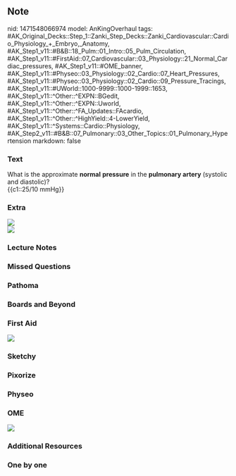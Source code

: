 ## Note
nid: 1471548066974
model: AnKingOverhaul
tags: #AK_Original_Decks::Step_1::Zanki_Step_Decks::Zanki_Cardiovascular::Cardio_Physiology_+_Embryo,_Anatomy, #AK_Step1_v11::#B&B::18_Pulm::01_Intro::05_Pulm_Circulation, #AK_Step1_v11::#FirstAid::07_Cardiovascular::03_Physiology::21_Normal_Cardiac_pressures, #AK_Step1_v11::#OME_banner, #AK_Step1_v11::#Physeo::03_Physiology::02_Cardio::07_Heart_Pressures, #AK_Step1_v11::#Physeo::03_Physiology::02_Cardio::09_Pressure_Tracings, #AK_Step1_v11::#UWorld::1000-9999::1000-1999::1653, #AK_Step1_v11::^Other::^EXPN::BGedit, #AK_Step1_v11::^Other::^EXPN::Uworld, #AK_Step1_v11::^Other::^FA_Updates::FAcardio, #AK_Step1_v11::^Other::^HighYield::4-LowerYield, #AK_Step1_v11::^Systems::Cardio::Physiology, #AK_Step2_v11::#B&B::07_Pulmonary::03_Other_Topics::01_Pulmonary_Hypertension
markdown: false

### Text
<div>
  <div>
    What is the approximate <b>normal</b> <b>pressure</b> in the
    <b>pulmonary artery</b> (systolic and diastolic)?
  </div>
  <div>
    {{c1::25/10 mmHg}}
  </div>
</div>

### Extra
<img src="paste-71081708749025.jpg">
<div><img src="paste-70458938490881.jpg"></div>

### Lecture Notes


### Missed Questions


### Pathoma


### Boards and Beyond


### First Aid
<div><img src="tmp0IHPoR.png"></div>

### Sketchy


### Pixorize


### Physeo


### OME
<div class="ome-widget">
  <a href="https://onlinemeded.org?ref=anki"><img src=
  "_OME_AnkiFlashcards_General_7.png"></a>
</div>

### Additional Resources


### One by one


